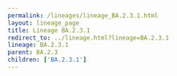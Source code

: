 ```yaml
---
permalink: /lineages/lineage_BA.2.3.1.html
layout: lineage_page
title: Lineage BA.2.3.1
redirect_to: ../lineage.html?lineage=BA.2.3.1
lineage: BA.2.3.1
parent: BA.2.3
children: ['BA.2.3.1']
---
```

